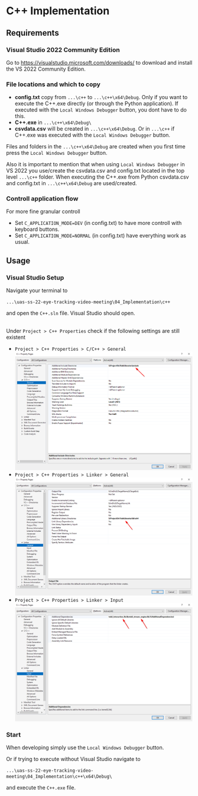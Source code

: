 # C++ Implementation

## Requirements
### Visual Studio 2022 Community Edition
Go to https://visualstudio.microsoft.com/downloads/ to download and install the VS 2022 Community Edition.

### File locations and which to copy
- **config.txt** copy from ```...\c++``` to ```...\c++\x64\Debug```. Only if you want to execute the C++.exe directly (or through the Python application). If executed with the ```Local Windows Debugger``` button, you dont have to do this.
- **C++.exe** in ```...\c++\x64\Debug\```
- **csvdata.csv** will be created in ```...\c++\x64\Debug```. Or in ```...\c++``` if C++.exe was executed with the ```Local Windows Debugger``` button.

Files and folders in the ```...\c++\x64\Debug``` are created when you first time press the ```Local Windows Debugger``` button.

Also it is important to mention that when using ```Local Windows Debugger``` in VS 2022 you use/create the csvdata.csv and config.txt located in the top level ```...\c++``` folder. When executing the C++.exe from Python csvdata.csv and config.txt in ```...\c++\x64\Debug``` are used/created.

### Controll application flow
For more fine granular controll
- Set ```C_APPLICATION_MODE=DEV``` (in config.txt) to have more controll with keyboard buttons.
- Set ```C_APPLICATION_MODE=NORMAL``` (in config.txt) have everything work as usual.

## Usage
### Visual Studio Setup
Navigate your terminal to
```
...\uas-ss-22-eye-tracking-video-meeting\04_Implementation\c++
```
and open the ```C++.sln``` file. Visual Studio should open.

\
Under ```Project > C++ Properties``` check if the following settings are still existent

- ```Project > C++ Properties > C/C++ > General```
![/06_Resources/cpp-general.png](/06_Resources/Visual_Studio_Project_Configuration/cpp-general.png)
- ```Project > C++ Properties > Linker > General```
![/06_Resources/linker-general.png](/06_Resources/Visual_Studio_Project_Configuration/linker-general.png)
- ```Project > C++ Properties > Linker > Input```
![/06_Resources/linker-input.png](/06_Resources/Visual_Studio_Project_Configuration/linker-input.png)

### Start
When developing simply use the ```Local Windows Debugger``` button.

Or if trying to execute without Visual Studio navigate to
```
...\uas-ss-22-eye-tracking-video-meeting\04_Implementation\c++\x64\Debug\
```
and execute the ```C++.exe``` file.